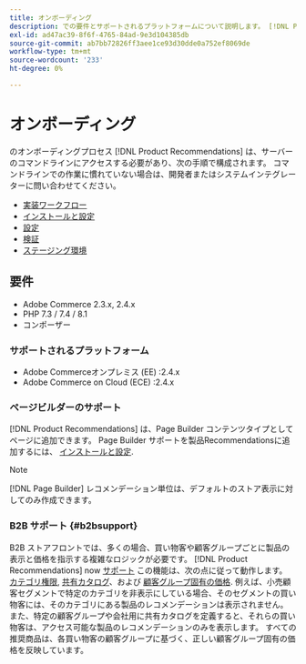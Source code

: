```yaml
---
title: オンボーディング
description: での要件とサポートされるプラットフォームについて説明します。 [!DNL Product Recommendations].
exl-id: ad47ac39-8f6f-4765-84ad-9e3d104385db
source-git-commit: ab7bb72826ff3aee1ce93d30dde0a752ef8069de
workflow-type: tm+mt
source-wordcount: '233'
ht-degree: 0%

---
```


# オンボーディング

のオンボーディングプロセス [!DNL Product Recommendations] は、サーバーのコマンドラインにアクセスする必要があり、次の手順で構成されます。 コマンドラインでの作業に慣れていない場合は、開発者またはシステムインテグレーターに問い合わせてください。

- [実装ワークフロー](implementation-workflow.md)
- [インストールと設定](install-configure.md)
- [設定](settings.md)
- [検証](verify.md)
- [ステージング環境](staging-environment.md)

## 要件

- Adobe Commerce 2.3.x, 2.4.x
- PHP 7.3 / 7.4 / 8.1
- コンポーザー

### サポートされるプラットフォーム

- Adobe Commerceオンプレミス (EE) :2.4.x
- Adobe Commerce on Cloud (ECE) :2.4.x

### ページビルダーのサポート

[!DNL Product Recommendations] は、Page Builder コンテンツタイプとしてページに追加できます。 Page Builder サポートを製品Recommendationsに追加するには、 [インストールと設定](install-configure.md).

>[!NOTE]
>
>[!DNL Page Builder] レコメンデーション単位は、デフォルトのストア表示に対してのみ作成できます。

### B2B サポート {#b2bsupport}

B2B ストアフロントでは、多くの場合、買い物客や顧客グループごとに製品の表示と価格を指示する複雑なロジックが必要です。 [!DNL Product Recommendations] now [サポート](release-notes.md) この機能は、次の点に従って動作します。 [カテゴリ権限](https://docs.magento.com/user-guide/catalog/category-permissions.html), [共有カタログ](https://docs.magento.com/user-guide/catalog/catalog-shared.html)、および [顧客グループ固有の価格](https://docs.magento.com/user-guide/catalog/pricing-advanced.html). 例えば、小売顧客セグメントで特定のカテゴリを非表示にしている場合、そのセグメントの買い物客には、そのカテゴリにある製品のレコメンデーションは表示されません。 また、特定の顧客グループや会社用に共有カタログを定義すると、それらの買い物客は、アクセス可能な製品のレコメンデーションのみを表示します。 すべての推奨商品は、各買い物客の顧客グループに基づく、正しい顧客グループ固有の価格を反映しています。
